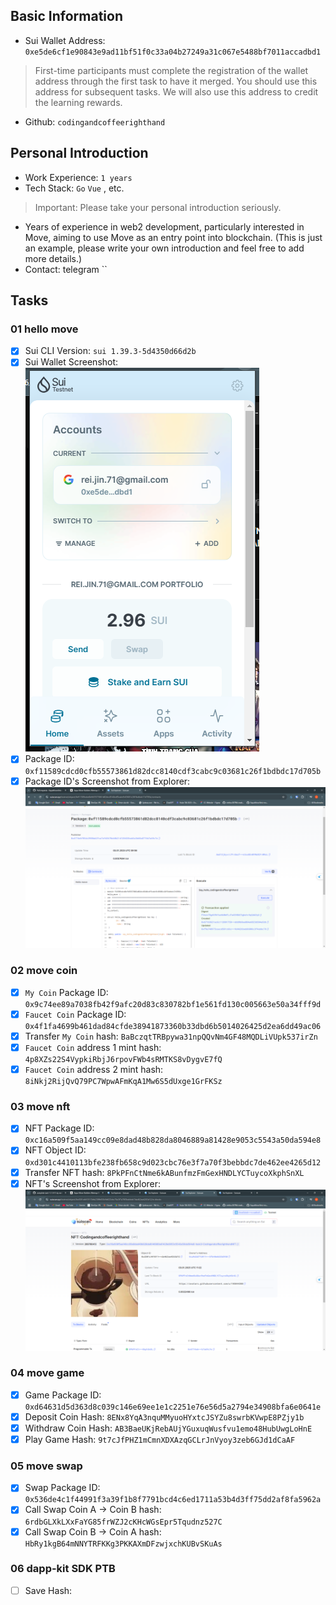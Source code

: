 ## Basic Information
- Sui Wallet Address: `0xe5de6cf1e90843e9ad11bf51f0c33a04b27249a31c067e5488bf7011accadbd1`
> First-time participants must complete the registration of the wallet address through the first task to have it merged. You should use this address for subsequent tasks. We will also use this address to credit the learning rewards.
- Github: `codingandcoffeerighthand`

## Personal Introduction
- Work Experience: `1 years`
- Tech Stack: `Go` `Vue` , etc.
> Important: Please take your personal introduction seriously.
- Years of experience in web2 development, particularly interested in Move, aiming to use Move as an entry point into blockchain. (This is just an example, please write your own introduction and feel free to add more details.)
- Contact: telegram ``

## Tasks

### 01 hello move
- [x] Sui CLI Version: `sui 1.39.3-5d4350d66d2b`
- [x] Sui Wallet Screenshot:  
![](images/task1_wallet.png)
- [x] Package ID: `0xf11589cdcd0cfb55573861d82dcc8140cdf3cabc9c03681c26f1bdbdc17d705b` 
- [x] Package ID's Screenshot from Explorer: ![](images/task1.png)

### 02 move coin
- [x] `My Coin` Package ID: `0x9c74ee89a7038fb42f9afc20d83c830782bf1e561fd130c005663e50a34fff9d`
- [x] `Faucet Coin` Package ID: `0x4f1fa4699b461dad84cfde38941873360b33dbd6b5014026425d2ea6dd49ac06`
- [x] Transfer `My Coin` hash: `BaBczqtTRBpywa31npQQvNm4GF48MQDLiVUpk537irZn`
- [x] `Faucet Coin` address 1 mint hash: `4p8XZs22S4VypkiRbjJ6rpovFWb4sRMTKS8vDygvE7fQ`
- [x] `Faucet Coin` address 2 mint hash: `8iNkj2RijQvQ79PC7WpwAFmKqA1Mw6S5dUxge1GrFKSz`

### 03 move nft
- [x] NFT Package ID: `0xc16a509f5aa149cc09e8dad48b828da8046889a81428e9053c5543a50da594e8`
- [x] NFT Object ID: `0xd301c4410113bfe238fb658c9d023cbc76e3f7a70f3bebbdc7de462ee4265d12`
- [x] Transfer NFT hash: `8PkPFnCtNme6kABunfmzFmGexHNDLYCTuycoXkphSnXL`
- [x] NFT's Screenshot from Explorer: ![](images/task3.png)

### 04 move game
- [x] Game Package ID: `0xd64631d5d363d8c039c146e69ee1e1c2251e76e56d5a2794e34908bfa6e0641e`
- [x] Deposit Coin Hash: `8ENx8YqA3nquMMyuoHYxtcJSYZu8swrbKVwpE8PZjy1b`
- [x] Withdraw Coin Hash: `AB3BaeUKjRebAUjYGuxuqWusfvu1emo48HubUwgLoHnE`
- [x] Play Game Hash: `9t7cJfPHZ1mCmnXDXAzqGCLrJnVyoy3zeb6GJd1dCaAF`

### 05 move swap
- [x] Swap Package ID: `0x536de4c1f44991f3a39f1b8f7791bcd4c6ed1711a53b4d3ff75dd2af8fa5962a`
- [x] Call Swap Coin A -> Coin B hash: `6rdbGLXkLXxFaYG85frWZJ2cKHcWGsEpr5Tqudnz527C`
- [x] Call Swap Coin B -> Coin A hash: `HbRy1kgB64mNNYTRFKKg3PKKAXmDFzwjxchKUBvSKuAs`

### 06 dapp-kit SDK PTB
- [ ] Save Hash:
